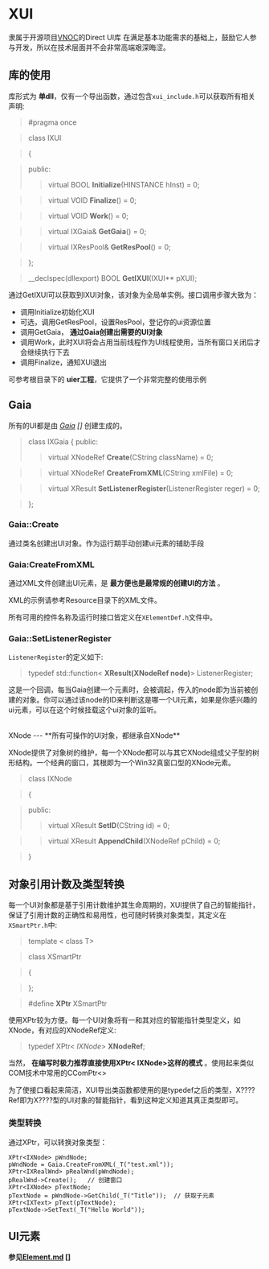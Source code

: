 XUI
===
隶属于开源项目[VNOC]的Direct UI库
在满足基本功能需求的基础上，鼓励它人参与开发，所以在技术层面并不会非常高端艰深晦涩。

库的使用
---
库形式为 **单dll**，仅有一个导出函数，通过包含`xui_include.h`可以获取所有相关声明:

>\#pragma once

> class IXUI

> {

> public:
>> virtual BOOL **Initialize**(HINSTANCE hInst) = 0; 

>> virtual VOID **Finalize**() = 0; 

>> virtual VOID **Work**() = 0; 

>> virtual IXGaia& **GetGaia**() = 0; 

>> virtual IXResPool& **GetResPool**() = 0; 

> };

> __declspec(dllexport) BOOL **GetIXUI**(IXUI** pXUI);

通过GetIXUI可以获取到IXUI对象，该对象为全局单实例。接口调用步骤大致为：

- 调用Initialize初始化XUI
- 可选，调用GetResPool，设置ResPool，登记你的ui资源位置
- 调用GetGaia， **通过Gaia创建出需要的UI对象**
- 调用Work，此时XUI将会占用当前线程作为UI线程使用，当所有窗口关闭后才会继续执行下去
- 调用Finalize，通知XUI退出

可参考根目录下的 **uier工程**，它提供了一个非常完整的使用示例

Gaia
---
所有的UI都是由 *[Gaia] []* 创建生成的。

> class IXGaia
> {
> public:
>> virtual XNodeRef **Create**(CString className) = 0;

>> virtual XNodeRef **CreateFromXML**(CString xmlFile) = 0;

>> virtual XResult **SetListenerRegister**(ListenerRegister reger) = 0;

> };

### Gaia::Create ###
通过类名创建出UI对象。作为运行期手动创建ui元素的辅助手段

### Gaia:CreateFromXML ###
通过XML文件创建出UI元素，是 **最方便也是最常规的创建UI的方法** 。

XML的示例请参考Resource目录下的XML文件。

所有可用的控件名称及运行时接口皆定义在`XElementDef.h`文件中。

### Gaia::SetListenerRegister ###
`ListenerRegister`的定义如下:

> typedef std::function< **XResult(XNodeRef node)**>   ListenerRegister;

这是一个回调，每当Gaia创建一个元素时，会被调起，传入的node即为当前被创建的对象。你可以通过该node的ID来判断这是哪一个UI元素，如果是你感兴趣的ui元素，可以在这个时候挂载这个ui对象的监听。

<br />
XNode
---
**所有可操作的UI对象，都继承自XNode**

XNode提供了对象树的维护，每一个XNode都可以与其它XNode组成父子型的树形结构。一个经典的窗口，其根即为一个Win32真窗口型的XNode元素。

> class IXNode

> {

> public:
>> virtual XResult **SetID**(CString id) = 0;

>> virtual XResult **AppendChild**(XNodeRef pChild) = 0;

>}

对象引用计数及类型转换
---
每一个UI对象都是基于引用计数维护其生命周期的，XUI提供了自己的智能指针，保证了引用计数的正确性和易用性，也可随时转换对象类型，其定义在`XSmartPtr.h`中:
> template < class T>

> class XSmartPtr

> {

> };

> \#define **XPtr** XSmartPtr

使用XPtr较为方便。每一个UI对象将有一和其对应的智能指针类型定义，如XNode，有对应的XNodeRef定义:

>typedef XPtr< *IXNode*> **XNodeRef**;

当然， **在编写时极力推荐直接使用XPtr< IXNode>这样的模式** 。使用起来类似COM技术中常用的CComPtr<>

为了使接口看起来简洁，XUI导出类函数都使用的是typedef之后的类型，X????Ref即为X????型的UI对象的智能指针，看到这种定义知道其真正类型即可。

### 类型转换 ###

通过XPtr，可以转换对象类型：
```
XPtr<IXNode> pWndNode;
pWndNode = Gaia.CreateFromXML(_T("test.xml"));
XPtr<IXRealWnd> pRealWnd(pWndNode);
pRealWnd->Create();   // 创建窗口
XPtr<IXNode> pTextNode;
pTextNode = pWndNode->GetChild(_T("Title"));  // 获取子元素
XPtr<IXText> pText(pTextNode);
pTextNode->SetText(_T("Hello World"));
```

UI元素
---
**参见[Element.md] []**

[VNOC]: https://github.com/VNOC/vnoc
[Gaia]: http://en.wikipedia.org/wiki/Gaia_%28mythology%29
[Element.md]: https://github.com/epiciskandar/XUI
